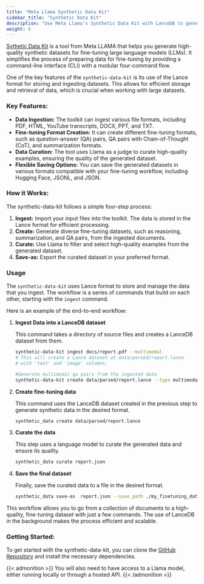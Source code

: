 ```yaml
---
title: "Meta Llama Synthetic Data Kit"
sidebar_title: "Synthetic Data Kit"
description: "Use Meta Llama's Synthetic Data Kit with LanceDB to generate high-quality synthetic datasets for LLM fine-tuning and training."
weight: 6
---
```




[Sythetic Data Kit](https://github.com/meta-llama/synthetic-data-kit) is a tool from Meta LLAMA that helps you generate high-quality synthetic datasets for fine-tuning large language models (LLMs). It simplifies the process of preparing data for fine-tuning by providing a command-line interface (CLI) with a modular four-command flow.

One of the key features of the `synthetic-data-kit` is its use of the Lance format for storing and ingesting datasets. This allows for efficient storage and retrieval of data, which is crucial when working with large datasets.

### Key Features:

*   **Data Ingestion:** The toolkit can ingest various file formats, including PDF, HTML, YouTube transcripts, DOCX, PPT, and TXT.
*   **Fine-tuning Format Creation:** It can create different fine-tuning formats, such as question-answer (QA) pairs, QA pairs with Chain-of-Thought (CoT), and summarization formats.
*   **Data Curation:** The tool uses Llama as a judge to curate high-quality examples, ensuring the quality of the generated dataset.
*   **Flexible Saving Options:** You can save the generated datasets in various formats compatible with your fine-tuning workflow, including Hugging Face, JSONL, and JSON.

### How it Works:

The synthetic-data-kit follows a simple four-step process:

1.  **Ingest:** Import your input files into the toolkit. The data is stored in the Lance format for efficient processing.
2.  **Create:** Generate diverse fine-tuning datasets, such as reasoning, summarization, and QA pairs, from the ingested documents.
3.  **Curate:** Use Llama to filter and select high-quality examples from the generated dataset.
4.  **Save-as:** Export the curated dataset in your preferred format.

### Usage

The `synthetic-data-kit` uses Lance format to store and manage the data that you ingest. The workflow is a series of commands that build on each other, starting with the `ingest` command.

Here is an example of the end-to-end workflow:

1.  **Ingest Data into a LanceDB dataset**

    This command takes a directory of source files and creates a LanceDB dataset from them.

    ```bash
    synthetic-data-kit ingest docs/report.pdf --multimodal
    # This will create a Lance dataset at data/parsed/report.lance
    # with 'text' and 'image' columns.
    
    #Generate multimodal-qa pairs from the ingested data
    synthetic-data-kit create data/parsed/report.lance --type multimodal-qa
    ```

2.  **Create fine-tuning data**

    This command uses the LanceDB dataset created in the previous step to generate synthetic data in the desired format.

    ```bash
    synthetic_data create data/parsed/report.lance
    ```

3.  **Curate the data**

    This step uses a language model to curate the generated data and ensure its quality.

    ```bash
    synthetic_data curate report.json
    ```

4.  **Save the final dataset**

    Finally, save the curated data to a file in the desired format.

    ```bash
    synthetic_data save-as  report.json --save_path ./my_finetuning_data.jsonl
    ```

This workflow allows you to go from a collection of documents to a high-quality, fine-tuning dataset with just a few commands. The use of LanceDB in the background makes the process efficient and scalable.

### Getting Started:

To get started with the synthetic-data-kit, you can clone the [GitHub Repository](https://github.com/meta-llama/synthetic-data-kit) and install the necessary dependencies. 

{{< admonition >}}
You will also need to have access to a Llama model, either running locally or through a hosted API.
{{< /admonition >}}


